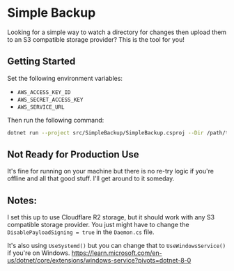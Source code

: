 # Simple Backup
Looking for a simple way to watch a directory for changes then upload them to an S3 compatible storage provider? This is the tool for you!

## Getting Started
Set the following environment variables:
- `AWS_ACCESS_KEY_ID`
- `AWS_SECRET_ACCESS_KEY`
- `AWS_SERVICE_URL`

Then run the following command:
```bash
dotnet run --project src/SimpleBackup/SimpleBackup.csproj --Dir /path/to/watch --Bucket bucket-name
```

## Not Ready for Production Use
It's fine for running on your machine but there is no re-try logic if you're offline and all that good stuff. I'll get around to it someday.

## Notes:
I set this up to use Cloudflare R2 storage, but it should work with any S3 compatible storage provider. You just might have to change the `DisablePayloadSigning = true` in the `Daemon.cs` file.


It's also using `UseSystemd()` but you can change that to `UseWindowsService()` if you're on Windows.
https://learn.microsoft.com/en-us/dotnet/core/extensions/windows-service?pivots=dotnet-8-0
